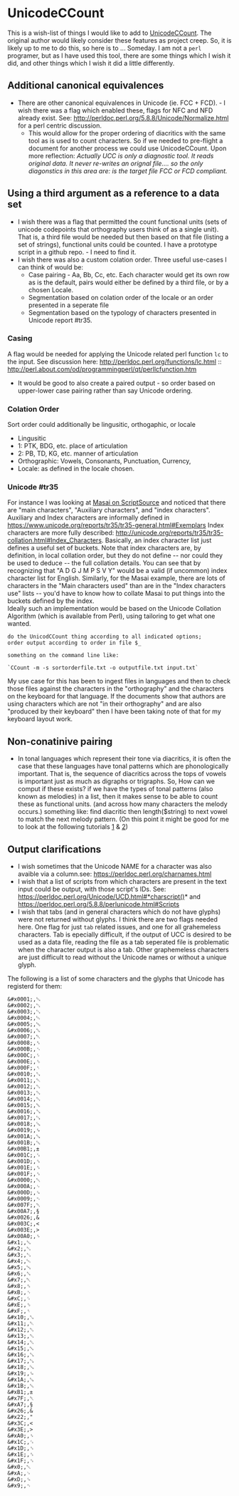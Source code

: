# UnicodeCCount
This is a wish-list of things I would like to add to [UnicodeCCount](http://scripts.sil.org/UnicodeCharacterCount). The original author would likely consider these features as project creep. So, it is likely up to me to do this, so here is to ... Someday. I am not a `perl` programer, but as I have used this tool, there are some things which I wish it did, and other things which I wish it did a little differently.

## Additional canonical equivalences
* There are other canonical equivalences in Unicode (ie. FCC + FCD). - I wish there was a flag which enabled these, flags for NFC and NFD already exist. See: http://perldoc.perl.org/5.8.8/Unicode/Normalize.html for a perl centric discussion.
  * This would allow for the proper ordering of diacritics with the same tool as is used to count characters. So if we needed to pre-flight a document for another process we could use UnicodeCCount. Upon more reflection: _Actually UCC is only a diagnostic tool. It reads original data. It never re-writes an orignal file.... so the only diagonstics in this area are: is the target file FCC or FCD compliant._
 
## Using a third argument as a reference to a data set
* I wish there was a flag that permitted the count functional units (sets of unicode codepoints that orthography users think of as a single unit). That is, a third file would be needed but then based on that file (listing a set of strings), functional units could be counted. I have a prototype script in a github repo. - I need to find it.
* I wish there was also a custom colation order. Three useful use-cases I can think of would be:
  * Case pairing - Aa, Bb, Cc, etc. Each character would get its own row as is the default, pairs would either be defined by a third file, or by a chosen Locale. 
  * Segmentation based on colation order of the locale or an order presented in a seperate file
  * Segmentation based on the typology of characters presented in Unicode report #tr35. 
 
 ### Casing
A flag would be needed for applying the Unicode related perl function `lc` to the input. See discussion here: http://perldoc.perl.org/functions/lc.html :: http://perl.about.com/od/programmingperl/qt/perllcfunction.htm
  * It would be good to also create a paired output - so order based on upper-lower case pairing rather than say Unicode ordering.
 
 ### Colation Order
 Sort order could additionally be lingusitic, orthogaphic, or locale
 * Lingusitic
  * 1: PTK, BDG, etc. place of articulation
  * 2: PB, TD, KG, etc. manner of articulation
 * Orthographic: Vowels, Consonants, Punctuation, Currency,
 * Locale: as defined in the locale chosen.
 
 ### Unicode #tr35
 For instance I was looking at [Masai on ScriptSource](http://scriptsource.org/cms/scripts/page.php?item_id=wrSys_detail_sym&key=mas-Latn) and noticed that there are "main characters", "Auxiliary characters", and "index characters". Auxiliary and Index characters are informally defined in https://www.unicode.org/reports/tr35/tr35-general.html#Exemplars Index characters are more fully described: http://unicode.org/reports/tr35/tr35-collation.html#Index_Characters. Basically, an index character list just defines a useful set of buckets. Note that index characters are, by definition, in local collation order, but they do not define -- nor could they be used to deduce -- the full collation details. You can see that by recognizing that "A D G J M P S V Y" would be a valid (if uncommon) index character list for English. Similarly, for the Masai example, there are lots of characters in the "Main characters used" than are in the "Index characters use" lists -- you'd have to know how to collate Masai to put things into the buckets defined by the index.  
   Ideally such an implementation would be based on the Unicode Collation Algorithm (which is available from Perl), using tailoring to get what one wanted.  

   `do the UnicodCCount thing according to all indicated options;`  
       `order output according to order in file $_`  

    something on the command line like:  

    `CCount -m -s sortorderfile.txt -o outputfile.txt input.txt`  

   My use case for this has been to ingest files in languages and then to check those files against the characters in the "orthography" and the characters on the keyboard for that language. If the documents show that authors are using characters which are not "in their orthography" and are also "produced by their keyboard" then I have been taking note of that for my keyboard layout work.  
   
## Non-conatinive pairing
* In tonal languages which represent their tone via diacritics, it is often the case that these languages have tonal patterns which are phonologically important. That is, the sequence of diacritics across the tops of vowels is important just as much as digraphs or trigraphs. So, How can we comput if these exists? if we have the types of tonal patterns (also known as melodies) in a list, then it makes sense to be able to count these as functional units. (and across how many characters the melody occurs.) something like: find diacritic then length($string) to next vowel to match the next melody pattern. (On this point it might be good for me to look at the following tutorials [1](http://perlmaven.com/string-functions-length-lc-uc-index-substr) & [2](http://www.pageresource.com/cgirec/ptut13.htm))

  
## Output clarifications  
* I wish sometimes that the Unicode NAME for a character was also avaible via a column.see: https://perldoc.perl.org/charnames.html
* I wish that a list of scripts from which characters are present in the text input could be output, with those script's IDs. See: https://perldoc.perl.org/Unicode/UCD.html#*charscript()* and https://perldoc.perl.org/5.8.8/perlunicode.html#Scripts
* I wish that tabs (and in general characters which do not have glyphs) were not returned without glyphs. I think there are two flags needed here. One flag for just `tab` related issues, and one for all grahemeless characters. Tab is epecially difficult, if the output of UCC is desired to be used as a data file, reading the file as a tab seperated file is problematic when the character output is also a tab. Other graphemeless characters are just difficult to read without the Unicode names or without a unique glyph.

The following is a list of some characters and the glyphs that Unicode has registerd for them: 
```
&#x0001;,␁
&#x0002;,␂
&#x0003;,␃
&#x0004;,␄
&#x0005;,␅
&#x0006;,␆
&#x0007;,␇
&#x0008;,␈
&#x000B;,␋
&#x000C;,␌
&#x000E;,␎
&#x000F;,␏
&#x0010;,␐
&#x0011;,␑
&#x0012;,␒
&#x0013;,␓
&#x0014;,␔
&#x0015;,␕
&#x0016;,␖
&#x0017;,␗
&#x0018;,␘
&#x0019;,␙
&#x001A;,␚
&#x001B;,␛
&#x00B1;,±
&#x001C;,␜
&#x001D;,␝
&#x001E;,␞
&#x001F;,␟
&#x0000;,␀
&#x000A;,␊
&#x000D;,␍
&#x0009;,␉
&#x007F;,␡
&#x00A7;,§
&#x0026;,&
&#x003C;,<
&#x003E;,>
&#x00A0;,␠
&#x1;,␁
&#x2;,␂
&#x3;,␃
&#x4;,␄
&#x5;,␅
&#x6;,␆
&#x7;,␇
&#x8;,␈
&#xB;,␋
&#xC;,␌
&#xE;,␎
&#xF;,␏
&#x10;,␐
&#x11;,␑
&#x12;,␒
&#x13;,␓
&#x14;,␔
&#x15;,␕
&#x16;,␖
&#x17;,␗
&#x18;,␘
&#x19;,␙
&#x1A;,␚
&#x1B;,␛
&#xB1;,±
&#x7F;,␡
&#xA7;,§
&#x26;,&
&#x22;,"
&#x3C;,<
&#x3E;,>
&#xA0;,␠
&#x1C;,␜
&#x1D;,␝
&#x1E;,␞
&#x1F;,␟
&#x0;,␀
&#xA;,␊
&#xD;,␍
&#x9;,␉
```
